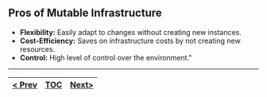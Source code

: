 ## Pros of Mutable Infrastructure

*   **Flexibility:** Easily adapt to changes without creating new instances.
*   **Cost-Efficiency:** Saves on infrastructure costs by not creating new resources.
*   **Control:** High level of control over the environment."

---
|[< Prev](s1.md) | [TOC](toc.md) | [Next>](s3.md)|
|----------------|---------------|---------------|
<!-- pagebreak -->
